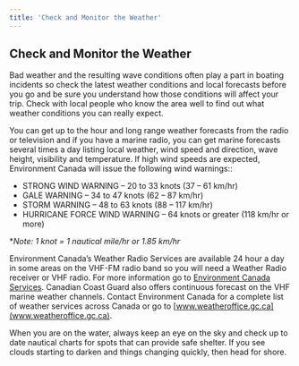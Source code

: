 ```yaml
---
title: 'Check and Monitor the Weather'
---
```


## Check and Monitor the Weather

Bad weather and the resulting wave conditions often play a part in boating incidents so check the latest weather conditions and local forecasts before you go and be sure you understand how those conditions will affect your trip. Check with local people who know the area well to find out what weather conditions you can really expect.

You can get up to the hour and long range weather forecasts from the radio or television and if you have a marine radio, you can get marine forecasts several times a day listing local weather, wind speed and direction, wave height, visibility and temperature. If high wind speeds are expected, Environment Canada will issue the following wind warnings::

* STRONG WIND WARNING – 20 to 33 knots (37 – 61 km/hr)
* GALE WARNING – 34 to 47 knots (62 – 87 km/hr)
* STORM WARNING – 48 to 63 knots (88 – 117 km/hr)
* HURRICANE FORCE WIND WARNING – 64 knots or greater (118 km/hr or more)

**Note: 1 knot = 1 nautical mile/hr or 1.85 km/hr*

Environment Canada’s Weather Radio Services are available 24 hour a day in some areas on the VHF-FM radio band so you will need a Weather Radio receiver or VHF radio. For more information go to [Environment Canada Services](http://www.ec.gc.ca/default.asp?lang=en&n=d0d4f4c5-1). Canadian Coast Guard also offers continuous forecast on the VHF marine weather channels. Contact Environment Canada for a complete list of weather services across Canada or go to [www.weatheroffice.gc.ca](www.weatheroffice.gc.ca).

When you are on the water, always keep an eye on the sky and check up to date nautical charts for spots that can provide safe shelter. If you see clouds starting to darken and things changing quickly, then head for shore.